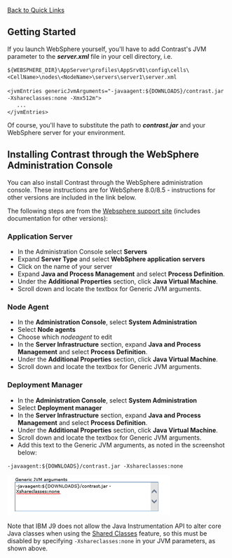 <!--
title: "Installing Contrast on WebSphere"
description: "JBoss5 and higher agent installation process using Windows or startup script"
tags: "java agent installation websphere IBM"
-->

[Back to Quick Links](user_javainstall.html#links)

## Getting Started
If you launch WebSphere yourself, you'll have to add Contrast's JVM parameter to the ***server.xml*** file in your cell directory, i.e. 

```
${WEBSPHERE_DIR}\AppServer\profiles\AppSrv01\config\cells\<CellName>\nodes\<NodeName>\servers\server1\server.xml

<jvmEntries genericJvmArguments="-javaagent:${DOWNLOADS}/contrast.jar -Xshareclasses:none -Xmx512m">
   ...
</jvmEntries>
```

Of course, you'll have to substitute the path to ***contrast.jar*** and your WebSphere server for your environment.

## Installing Contrast through the WebSphere Administration Console
You can also install Contrast through the WebSphere administration console. These instructions are for WebSphere 8.0/8.5 - instructions for other versions are included in the link below.

The following steps are from the [Websphere support site](http://www-01.ibm.com/support/docview.wss?uid=swg21417365) (includes documentation for other versions):

### Application Server
* In the Administration Console select **Servers**
* Expand **Server Type** and select **WebSphere application servers**
* Click on the name of your server
* Expand **Java and Process Management** and select **Process Definition**.
* Under the **Additional Properties** section, click **Java Virtual Machine**.
* Scroll down and locate the textbox for Generic JVM arguments.

### Node Agent
* In the **Administration Console**, select **System Administration**
* Select **Node agents**
* Choose which *nodeagent* to edit
* In the **Server Infrastructure** section, expand **Java and Process Management** and select **Process Definition**.
* Under the **Additional Properties** section, click **Java Virtual Machine**.
* Scroll down and locate the textbox for Generic JVM arguments.

### Deployment Manager
* In the **Administration Console**, select **System Administration**
* Select **Deployment manager**
* In the **Server Infrastructure** section, expand **Java and Process Management** and select **Process Definition**.
* Under the **Additional Properties** section, click **Java Virtual Machine**.
* Scroll down and locate the textbox for Generic JVM arguments.
* Add this text to the Generic JVM arguments, as noted in the screenshot below: 

````
-javaagent:${DOWNLOADS}/contrast.jar -Xshareclasses:none
````

<a href="assets/images/KB2-e01.png" rel="lightbox" title="Generic JVM Arguments"><img class="thumbnail" src="assets/images/KB2-e01.png"/></a>

Note that IBM J9 does not allow the Java Instrumentation API to alter core Java classes when using the [Shared Classes](http://www.ibm.com/developerworks/library/j-ibmjava4/index.html) feature, so this must be disabled by specifying ```-Xshareclasses:none``` in your JVM parameters, as shown above.

